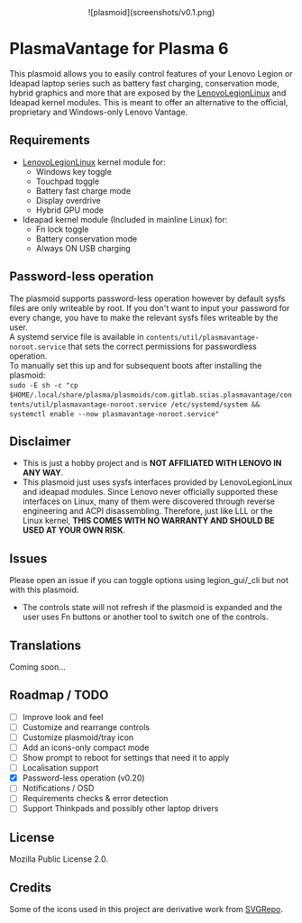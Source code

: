 <div align="center">![plasmoid](screenshots/v0.1.png)</div>

# PlasmaVantage for Plasma 6

This plasmoid allows you to easily control features of your Lenovo Legion or Ideapad laptop series such as battery fast charging, conservation mode, hybrid graphics and more that are exposed by the [LenovoLegionLinux](https://github.com/johnfanv2/LenovoLegionLinux) and Ideapad kernel modules.
This is meant to offer an alternative to the official, proprietary and Windows-only Lenovo Vantage.

## Requirements

- [LenovoLegionLinux](https://github.com/johnfanv2/LenovoLegionLinux) kernel module for:
    - Windows key toggle
    - Touchpad toggle
    - Battery fast charge mode
    - Display overdrive
    - Hybrid GPU mode
- Ideapad kernel module (Included in mainline Linux) for:
    - Fn lock toggle
    - Battery conservation mode
    - Always ON USB charging

## Password-less operation

The plasmoid supports password-less operation however by default sysfs files are only writeable by root. If you don't want to input your password for every change, you have to make the relevant sysfs files writeable by the user.  
A systemd service file is available in `contents/util/plasmavantage-noroot.service` that sets the correct permissions for passwordless operation.  
To manually set this up and for subsequent boots after installing the plasmoid:  
`sudo -E sh -c "cp $HOME/.local/share/plasma/plasmoids/com.gitlab.scias.plasmavantage/contents/util/plasmavantage-noroot.service /etc/systemd/system && systemctl enable --now plasmavantage-noroot.service"`

## Disclaimer

- This is just a hobby project and is **NOT AFFILIATED WITH LENOVO IN ANY WAY**.
- This plasmoid just uses sysfs interfaces provided by LenovoLegionLinux and ideapad modules. Since Lenovo never officially supported these interfaces on Linux, many of them were discovered through reverse engineering and ACPI disassembling.
Therefore, just like LLL or the Linux kernel, **THIS COMES WITH NO WARRANTY AND SHOULD BE USED AT YOUR OWN RISK**.

## Issues

Please open an issue if you can toggle options using legion_gui/_cli but not with this plasmoid.

- The controls state will not refresh if the plasmoid is expanded and the user uses Fn buttons or another tool to switch one of the controls.

## Translations

Coming soon...

## Roadmap / TODO

- [ ] Improve look and feel
- [ ] Customize and rearrange controls
- [ ] Customize plasmoid/tray icon
- [ ] Add an icons-only compact mode
- [ ] Show prompt to reboot for settings that need it to apply
- [ ] Localisation support
- [X] Password-less operation (v0.20)
- [ ] Notifications / OSD
- [ ] Requirements checks & error detection
- [ ] Support Thinkpads and possibly other laptop drivers

## License

Mozilla Public License 2.0.

## Credits

Some of the icons used in this project are derivative work from [SVGRepo](https://www.svgrepo.com).
